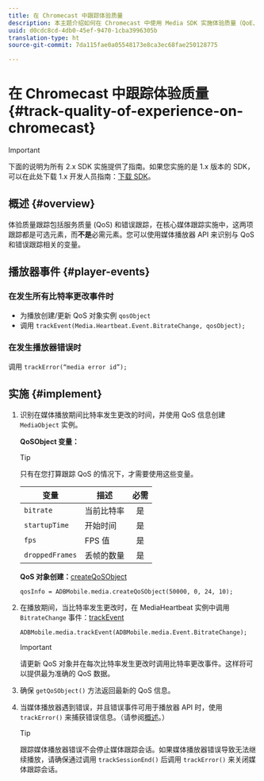 ```yaml
---
title: 在 Chromecast 中跟踪体验质量
description: 本主题介绍如何在 Chromecast 中使用 Media SDK 实施体验质量（QoE、QoS）跟踪。
uuid: d0cdc8cd-4db0-45ef-9470-1cba3996305b
translation-type: ht
source-git-commit: 7da115fae0a05548173e8ca3ec68fae250128775

---
```



# 在 Chromecast 中跟踪体验质量{#track-quality-of-experience-on-chromecast}

>[!IMPORTANT]
>
>下面的说明为所有 2.x SDK 实施提供了指南。如果您实施的是 1.x 版本的 SDK，可以在此处下载 1.x 开发人员指南：[下载 SDK](/help/sdk-implement/download-sdks.md)。

## 概述 {#overview}

体验质量跟踪包括服务质量 (QoS) 和错误跟踪，在核心媒体跟踪实施中，这两项跟踪都是可选元素，而&#x200B;**不是**&#x200B;必需元素。您可以使用媒体播放器 API 来识别与 QoS 和错误跟踪相关的变量。

## 播放器事件 {#player-events}

### 在发生所有比特率更改事件时

* 为播放创建/更新 QoS 对象实例 `qosObject`
* 调用 `trackEvent(Media.Heartbeat.Event.BitrateChange, qosObject);`

### 在发生播放器错误时

调用 `trackError(“media error id”);`

## 实施 {#implement}

1. 识别在媒体播放期间比特率发生更改的时间，并使用 QoS 信息创建 `MediaObject` 实例。

   **QoSObject 变量：**

   >[!TIP]
   >
   >只有在您打算跟踪 QoS 的情况下，才需要使用这些变量。

   | 变量 | 描述 | 必需 |
   | --- | --- | :---: |
   | `bitrate` | 当前比特率 | 是 |
   | `startupTime` | 开始时间 | 是 |
   | `fps` | FPS 值 | 是 |
   | `droppedFrames` | 丢帧的数量 | 是 |

   **QoS 对象创建：**[createQoSObject](https://adobe-marketing-cloud.github.io/media-sdks/reference/chromecast/ADBMobile.media.html#.createQoSObject)

   ```
   qosInfo = ADBMobile.media.createQoSObject(50000, 0, 24, 10); 
   ```

1. 在播放期间，当比特率发生更改时，在 MediaHeartbeat 实例中调用 `BitrateChange` 事件：[trackEvent](https://adobe-marketing-cloud.github.io/media-sdks/reference/chromecast/ADBMobile.media.html#.trackEvent)

   ```
   ADBMobile.media.trackEvent(ADBMobile.media.Event.BitrateChange); 
   ```

   >[!IMPORTANT]
   >
   >请更新 QoS 对象并在每次比特率发生更改时调用比特率更改事件。这样将可以提供最为准确的 QoS 数据。

1. 确保 `getQoSObject()` 方法返回最新的 QoS 信息。
1. 当媒体播放器遇到错误，并且错误事件可用于播放器 API 时，使用 `trackError()` 来捕获错误信息。（请参阅[概述](/help/sdk-implement/track-errors/track-errors-overview.md)。）

   >[!TIP]
   >
   >跟踪媒体播放器错误不会停止媒体跟踪会话。如果媒体播放器错误导致无法继续播放，请确保通过调用 `trackSessionEnd()` 后调用 `trackError()` 来关闭媒体跟踪会话。

